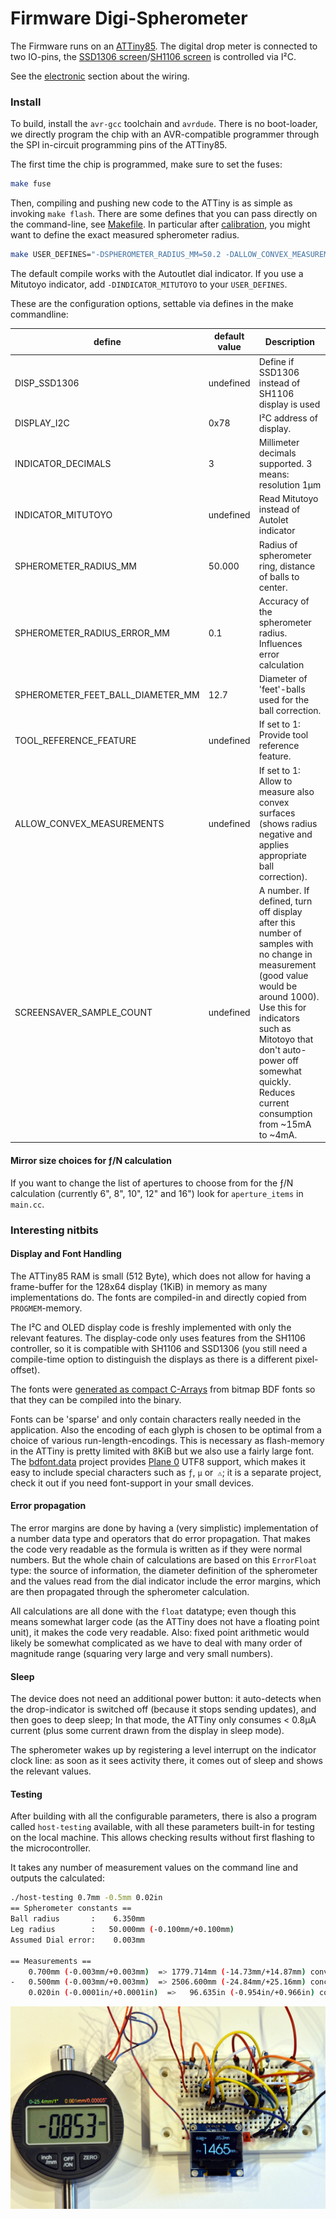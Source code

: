 Firmware Digi-Spherometer
=========================

The Firmware runs on an [ATTiny85]. The digital drop meter is connected to two
IO-pins, the [SSD1306 screen]/[SH1106 screen] is controlled via I²C.

See the [electronic](../pcb) section about the wiring.

### Install
To build, install the `avr-gcc` toolchain and `avrdude`. There is no
boot-loader, we directly program the chip with an AVR-compatible programmer
through the SPI in-circuit programming pins of the ATTiny85.

The first time the chip is programmed, make sure to set the fuses:
```bash
make fuse
```

Then, compiling and pushing new code to the ATTiny is as simple as invoking
`make flash`. There are some defines that you can pass directly on the
command-line, see [Makefile](./Makefile). In particular after
[calibration](../calibration), you might want to define the exact measured
spherometer radius.

```bash
make USER_DEFINES="-DSPHEROMETER_RADIUS_MM=50.2 -DALLOW_CONVEX_MEASUREMENTS=1" flash
```

The default compile works with the Autoutlet dial indicator. If you use a
Mitutoyo indicator, add `-DINDICATOR_MITUTOYO` to your `USER_DEFINES`.

These are the configuration options, settable via defines in the make commandline:

define                   | default value | Description
------------------------ |---------------|------------------------------------
DISP_SSD1306             | undefined     | Define if SSD1306 instead of SH1106 display is used
DISPLAY_I2C              | 0x78          | I²C address of display.
INDICATOR_DECIMALS       | 3             | Millimeter decimals supported. 3 means: resolution 1μm
INDICATOR_MITUTOYO       | undefined     | Read Mitutoyo instead of Autolet indicator
SPHEROMETER_RADIUS_MM    | 50.000        | Radius of spherometer ring, distance of balls to center.
SPHEROMETER_RADIUS_ERROR_MM | 0.1        | Accuracy of the spherometer radius. Influences error calculation
SPHEROMETER_FEET_BALL_DIAMETER_MM | 12.7 | Diameter of 'feet'-balls used for the ball correction.
TOOL_REFERENCE_FEATURE | undefined | If set to 1: Provide tool reference feature.
ALLOW_CONVEX_MEASUREMENTS| undefined     | If set to 1: Allow to measure also convex surfaces (shows radius negative and applies appropriate ball correction).
SCREENSAVER_SAMPLE_COUNT | undefined     | A number. If defined, turn off display after this number of samples with no change in measurement (good value would be around 1000). Use this for indicators such as Mitotoyo that don't auto-power off somewhat quickly. Reduces current consumption from ~15mA to ~4mA.

#### Mirror size choices for ƒ/N calculation
If you want to change the list of apertures to choose from for the
ƒ/N calculation (currently 6", 8", 10", 12" and 16") look for `aperture_items`
in `main.cc`.

### Interesting nitbits

#### Display and Font Handling
The ATTiny85 RAM is small (512 Byte), which does not allow for having a
frame-buffer for the 128x64 display (1KiB) in memory as many implementations do.
The fonts are compiled-in and directly copied from `PROGMEM`-memory.

The I²C and OLED display code is freshly implemented with only the relevant
features. The display-code only uses features from the SH1106 controller, so it
is compatible with SH1106 and SSD1306 (you still need a compile-time option
to distinguish the displays as there is a different pixel-offset).

The fonts were [generated as compact C-Arrays][bdfont.data] from bitmap BDF
fonts so that they can be compiled into the binary.

Fonts can be 'sparse' and only contain characters really needed in the
application. Also the encoding of each glyph is chosen to be optimal from a
choice of various run-length-encodings. This is necessary as flash-memory in
the ATTiny is pretty limited with 8KiB but we also use a fairly large font.
The [bdfont.data] project provides [Plane 0] UTF8 support, which makes
it easy to include special characters such as `ƒ`, `μ` or` ⚠`;
it is a separate project, check it out if you need font-support in your small
devices.

#### Error propagation
The error margins are done by having a (very simplistic) implementation of
a number data type and operators that do error propagation. That makes
the code very readable as the formula is written as if they were normal
numbers. But the whole chain of calculations are based on this `ErrorFloat`
type: the source of information, the diameter definition of the spherometer
and the values read from the dial indicator include the error margins, which
are then propagated through the spherometer calculation.

All calculations are all done with the `float` datatype;
even though this means somewhat larger code (as the ATTiny does not have a
floating point unit), it makes the code very readable.
Also: fixed point arithmetic would likely be somewhat complicated as we have
to deal with many order of magnitude range (squaring very large and very small
numbers).

#### Sleep
The device does not need an additional power button: it auto-detects
when the drop-indicator is switched off (because it stops sending updates), and
then goes to deep sleep; In that mode, the ATTiny only consumes < 0.8μA current
(plus some current drawn from the display in sleep mode).

The spherometer wakes up by registering a level interrupt on the indicator
clock line: as soon as it sees activity there, it comes out of sleep and
shows the relevant values.

#### Testing
After building with all the configurable parameters, there is also a program
called `host-testing` available, with all these parameters built-in for
testing on the local machine. This allows checking results without first
flashing to the microcontroller.

It takes any number of measurement values on the command line and outputs
the calculated:

```bash
./host-testing 0.7mm -0.5mm 0.02in
== Spherometer constants ==
Ball radius       :    6.350mm
Leg radius        :   50.000mm (-0.100mm/+0.100mm)
Assumed Dial error:    0.003mm

== Measurements ==
    0.700mm (-0.003mm/+0.003mm)  => 1779.714mm (-14.73mm/+14.87mm) convex radius
-   0.500mm (-0.003mm/+0.003mm)  => 2506.600mm (-24.84mm/+25.16mm) concave radius
    0.020in (-0.0001in/+0.0001in)  =>   96.635in (-0.954in/+0.966in) convex radius
```

![](../img/spherometer-devel.jpg)

[attiny85]: https://www.microchip.com/wwwproducts/en/ATtiny85
[ssd1306 screen]: https://www.ebay.com/sch/i.html?_nkw=ssd1306+i2c+128x64
[sh1106 screen]: https://www.ebay.com/sch/i.html?_nkw=sh1106+i2c+128x64
[Plane 0]: https://en.wikipedia.org/wiki/Plane_(Unicode)#Basic_Multilingual_Plane
[bdfont.data]: https://github.com/hzeller/bdfont.data
